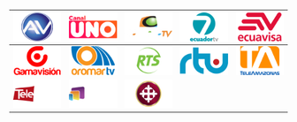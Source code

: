 | ![](https://raw.githubusercontent.com/RevGear/logo/master/Countries/EC/Asomavision.png) | ![](https://raw.githubusercontent.com/RevGear/logo/master/Countries/EC/CanalUno.png) | ![](https://raw.githubusercontent.com/RevGear/logo/master/Countries/EC/CanelaTV.png) | ![](https://raw.githubusercontent.com/RevGear/logo/master/Countries/EC/EcuadorTV.png) | ![](https://raw.githubusercontent.com/RevGear/logo/master/Countries/EC/Ecuavisa.png) | 
|:---:|:---:|:---:|:---:|:---:| 
| ![](https://raw.githubusercontent.com/RevGear/logo/master/Countries/EC/Gamavision.png) | ![](https://raw.githubusercontent.com/RevGear/logo/master/Countries/EC/OromarTV.png) | ![](https://raw.githubusercontent.com/RevGear/logo/master/Countries/EC/RTS.png) | ![](https://raw.githubusercontent.com/RevGear/logo/master/Countries/EC/RTU.png) | ![](https://raw.githubusercontent.com/RevGear/logo/master/Countries/EC/Teleamazonas.png) | 
| ![](https://raw.githubusercontent.com/RevGear/logo/master/Countries/EC/Telerama.png) | ![](https://raw.githubusercontent.com/RevGear/logo/master/Countries/EC/TVC.png) | ![](https://raw.githubusercontent.com/RevGear/logo/master/Countries/EC/UCSGTV.png)  | 
